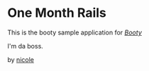 # One Month Rails

This is the booty sample application for 
[*Booty*](http://instagram.com/ancientmars)

I'm da boss. 

by [nicole](http://instagram.com/ancienmars)